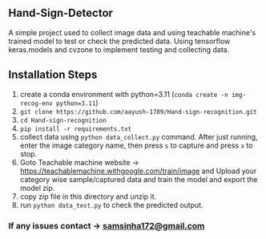 ## Hand-Sign-Detector
A simple project used to collect image data and using teachable machine's trained model to test or check the predicted data.
Using tensorflow keras.models and cvzone to implement testing and collecting data.

## Installation Steps
1. create a conda environment with python=3.11 (`conda create -n img-recog-env python=3.11`)
2. `git clone https://github.com/aayush-1709/Hand-sign-recognition.git`
3. `cd Hand-sign-recognition`
4. `pip install -r requirements.txt`
5. collect data using `python data_collect.py` command. After just running, enter the image category name, then press `s` to capture and press `x` to stop.
6. Goto Teachable machine website -> https://teachablemachine.withgoogle.com/train/image and Upload your category wise sample/captured data and train the model and export the model zip. 
7. copy zip file in this directory and unzip it.
8. run `python data_test.py` to check the predicted output.


### If any issues contact -> samsinha172@gmail.com
